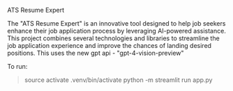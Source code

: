 ATS Resume Expert

The "ATS Resume Expert" is an innovative tool designed to help job seekers enhance their job application process by leveraging AI-powered assistance. This project combines several technologies and libraries to streamline the job application experience and improve the chances of landing desired positions. This uses the new gpt api - "gpt-4-vision-preview"

To run:
>source activate .venv/bin/activate
>python -m streamlit run app.py

